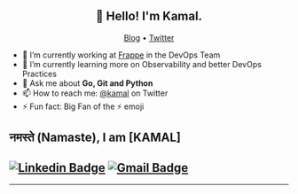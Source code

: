 <h2 align="center">👋 Hello! I'm Kamal.</h2>
<p align="center">
  <a href="https://blog.athulcyriac.in">Blog</a> •
  <a href="https://twitter.com/athulcajay">Twitter</a>
</p>


- 🔭 I’m currently working at [Frappe](https://frappe.io) in the DevOps Team
- 🌱 I’m currently learning more on Observability and better DevOps Practices
- 💬 Ask me about **Go, Git and Python**
- 📫 How to reach me: [@kamal](https://twitter.com/athulcajay) on Twitter
- ⚡ Fun fact: Big Fan of the :zap: emoji


## नमस्ते (Namaste), I am [KAMAL]

[![Linkedin Badge](https://img.shields.io/badge/-kamal-blue?style=flat-square&logo=Linkedin&logoColor=white&link=https://www.linkedin.com/in/kamal-a-55b361149/)](https://www.linkedin.com/in/kamal-a-55b361149/)
[![Gmail Badge](https://img.shields.io/badge/-kamal.anbazhagan29-c14438?style=flat-square&logo=Gmail&logoColor=white&link=mailto:kamal.anbazhagan29@gmail.com)](mailto:kamal.anbazhagan29@gmail.com)
-------
<!--END_SECTION:waka-->
-------
